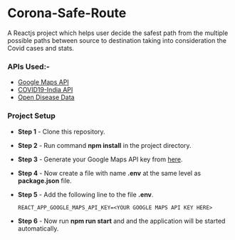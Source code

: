# Corona-Safe-Route
A Reactjs project which helps user decide the safest path from the multiple possible paths between source to destination taking into consideration the Covid cases and stats.

### APIs Used:-
* [Google Maps API](https://developers.google.com/maps)
* [COVID19-India API](https://api.covid19india.org/)
* [Open Disease Data](https://corona.lmao.ninja/)

### Project Setup
* **Step 1** - Clone this repository.
* **Step 2** - Run command **npm install** in the project directory.
* **Step 3** - Generate your Google Maps API key from [here](https://console.cloud.google.com/google/maps-apis/overview).
* **Step 4** - Now create a file with name **.env** at the same level as **package.json** file.
* **Step 5** - Add the following line to the file **.env**.
	```
	REACT_APP_GOOGLE_MAPS_API_KEY=<YOUR GOOGLE MAPS API KEY HERE>
	```
  
* **Step 6** - Now run **npm run start** and and the application will be started automatically. 
